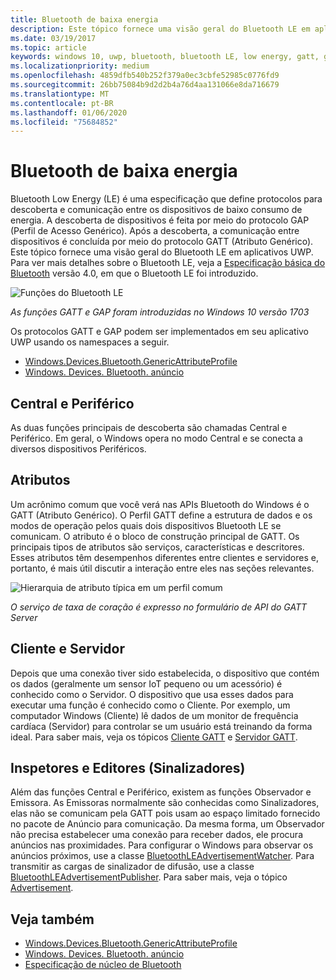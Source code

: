```yaml
---
title: Bluetooth de baixa energia
description: Este tópico fornece uma visão geral do Bluetooth LE em aplicativos UWP.
ms.date: 03/19/2017
ms.topic: article
keywords: windows 10, uwp, bluetooth, bluetooth LE, low energy, gatt, gap, central, periférico, cliente, servidor, inspetor, editor
ms.localizationpriority: medium
ms.openlocfilehash: 4859dfb540b252f379a0ec3cbfe52985c0776fd9
ms.sourcegitcommit: 26bb75084b9d2d2b4a76d4aa131066e8da716679
ms.translationtype: MT
ms.contentlocale: pt-BR
ms.lasthandoff: 01/06/2020
ms.locfileid: "75684852"
---
```

# <a name="bluetooth-low-energy"></a>Bluetooth de baixa energia
Bluetooth Low Energy (LE) é uma especificação que define protocolos para descoberta e comunicação entre os dispositivos de baixo consumo de energia. A descoberta de dispositivos é feita por meio do protocolo GAP (Perfil de Acesso Genérico). Após a descoberta, a comunicação entre dispositivos é concluída por meio do protocolo GATT (Atributo Genérico). Este tópico fornece uma visão geral do Bluetooth LE em aplicativos UWP. Para ver mais detalhes sobre o Bluetooth LE, veja a [Especificação básica do Bluetooth](https://www.bluetooth.com/specifications/bluetooth-core-specification/) versão 4.0, em que o Bluetooth LE foi introduzido. 

![Funções do Bluetooth LE](images/gatt-roles.png)

*As funções GATT e GAP foram introduzidas no Windows 10 versão 1703*

Os protocolos GATT e GAP podem ser implementados em seu aplicativo UWP usando os namespaces a seguir.
- [Windows.Devices.Bluetooth.GenericAttributeProfile](https://docs.microsoft.com/uwp/api/windows.devices.bluetooth.genericattributeprofile)
- [Windows. Devices. Bluetooth. anúncio](https://docs.microsoft.com/uwp/api/windows.devices.bluetooth.advertisement)

## <a name="central-and-peripheral"></a>Central e Periférico
As duas funções principais de descoberta são chamadas Central e Periférico. Em geral, o Windows opera no modo Central e se conecta a diversos dispositivos Periféricos. 

## <a name="attributes"></a>Atributos
Um acrônimo comum que você verá nas APIs Bluetooth do Windows é o GATT (Atributo Genérico). O Perfil GATT define a estrutura de dados e os modos de operação pelos quais dois dispositivos Bluetooth LE se comunicam. O atributo é o bloco de construção principal de GATT. Os principais tipos de atributos são serviços, características e descritores. Esses atributos têm desempenhos diferentes entre clientes e servidores e, portanto, é mais útil discutir a interação entre eles nas seções relevantes. 

![Hierarquia de atributo típica em um perfil comum](images/gatt-service.png)

*O serviço de taxa de coração é expresso no formulário de API do GATT Server*

## <a name="client-and-server"></a>Cliente e Servidor
Depois que uma conexão tiver sido estabelecida, o dispositivo que contém os dados (geralmente um sensor IoT pequeno ou um acessório) é conhecido como o Servidor. O dispositivo que usa esses dados para executar uma função é conhecido como o Cliente. Por exemplo, um computador Windows (Cliente) lê dados de um monitor de frequência cardíaca (Servidor) para controlar se um usuário está treinando da forma ideal. Para saber mais, veja os tópicos [Cliente GATT](gatt-client.md) e [Servidor GATT](gatt-server.md).

## <a name="watchers-and-publishers-beacons"></a>Inspetores e Editores (Sinalizadores)
Além das funções Central e Periférico, existem as funções Observador e Emissora. As Emissoras normalmente são conhecidas como Sinalizadores, elas não se comunicam pela GATT pois usam ao espaço limitado fornecido no pacote de Anúncio para comunicação. Da mesma forma, um Observador não precisa estabelecer uma conexão para receber dados, ele procura anúncios nas proximidades. Para configurar o Windows para observar os anúncios próximos, use a classe [BluetoothLEAdvertisementWatcher](https://docs.microsoft.com/uwp/api/windows.devices.bluetooth.advertisement.bluetoothleadvertisementwatcher). Para transmitir as cargas de sinalizador de difusão, use a classe [BluetoothLEAdvertisementPublisher](https://docs.microsoft.com/uwp/api/windows.devices.bluetooth.advertisement.bluetoothleadvertisementpublisher). Para saber mais, veja o tópico [Advertisement](ble-beacon.md).

## <a name="see-also"></a>Veja também
- [Windows.Devices.Bluetooth.GenericAttributeProfile](https://docs.microsoft.com/uwp/api/windows.devices.bluetooth.genericattributeprofile)
- [Windows. Devices. Bluetooth. anúncio](https://docs.microsoft.com/uwp/api/windows.devices.bluetooth.advertisement)
- [Especificação de núcleo de Bluetooth](https://www.bluetooth.com/specifications/bluetooth-core-specification)
